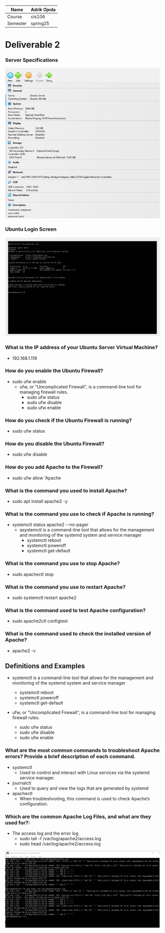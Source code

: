 
| Name  | Adrik Ojeda |
|-------|-------------|
|Course | cis106      |
|Semester| spring25   | 


# Deliverable 2

### Server Specifications

![specs](hardware.png)

### Ubuntu Login Screen

![login](ubuntu.png)

### What is the IP address of your Ubuntu Server Virtual Machine?

* 192.168.1.119

### How do you enable the Ubuntu Firewall?

* sudo ufw enable
  * ufw, or "Uncomplicated Firewall", is a command-line tool for managing firewall rules.
    * sudo ufw status
    * sudo ufw disable
    * sudo ufw enable

### How do you check if the Ubuntu Firewall is running?

* sudo ufw status

### How do you disable the Ubuntu Firewall?

* sudo ufw disable

### How do you add Apache to the Firewall?

* sudo ufw allow 'Apache

### What is the command you used to install Apache?

* sudo apt install apache2 -y

### What is the command you use to check if Apache is running?

* systemctl status apache2 --no-pager
  * asystemctl is a command-line tool that allows for the management and monitoring of the systemd system and service manager
    * systemctl reboot
    * systemctl poweroff
    * systemctl get-default

### What is the command you use to stop Apache?

* sudo apachectl stop

### What is the command you use to restart Apache?

* sudo systemctl restart apache2

### What is the command used to test Apache configuration?

* sudo apache2ctl configtest

### What is the command used to check the installed version of Apache?

* apache2 -v


## Definitions and Examples

* systemctl is a command-line tool that allows for the management and monitoring of the systemd system and service manager
    * systemctl reboot
    * systemctl poweroff
    * systemctl get-default

*  ufw, or "Uncomplicated Firewall", is a command-line tool for managing firewall rules.
    * sudo ufw status
    * sudo ufw disable
    * sudo ufw enable


### What are the most common commands to troubleshoot Apache errors? Provide a brief description of each command.

* systemctl
  * Used to control and interact with Linux services via the systemd service manager.
* journalctl
  * Used to query and view the logs that are generated by systemd
* apachectl
  * When troubleshooting, this command is used to check Apache’s configuration.

### Which are the common Apache Log Files, and what are they used for?:

 * The access log and the error log
   * sudo tail -f /var/log/apache2/access.log
   * sudo head /var/log/apache2/access.log

  ![logs](log.png)